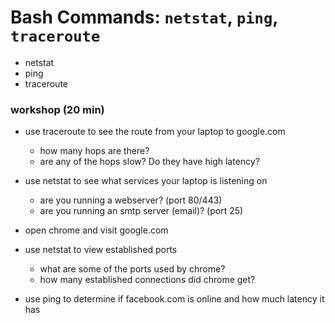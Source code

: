 # Bash Commands: `netstat`, `ping`, `traceroute`
* netstat
* ping
* traceroute

### workshop (20 min)
* use traceroute to see the route from your laptop to google.com
    * how many hops are there?
    * are any of the hops slow? Do they have high latency?
* use netstat to see what services your laptop is listening on
    * are you running a webserver? (port 80/443)
    * are you running an smtp server (email)? (port 25)

* open chrome and visit google.com
* use netstat to view established ports
    * what are some of the ports used by chrome?
    * how many established connections did chrome get?

* use ping to determine if facebook.com is online and how much latency it has
